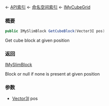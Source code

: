 ← [API索引](Api-Index) ← [命名空间索引](Namespace-Index) ← [IMyCubeGrid](VRage.Game.ModAPI.Ingame.IMyCubeGrid)

### 概要

```csharp
public IMySlimBlock GetCubeBlock(Vector3I pos)
```

Get cube block at given position

### 返回

[IMySlimBlock](VRage.Game.ModAPI.Ingame.IMySlimBlock)

Block or null if none is present at given position

### 参数

* [Vector3I](VRageMath.Vector3I) pos
